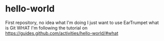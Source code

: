 # hello-world
First repository, no idea what I'm doing I just want to use EarTrumpet what is Git WHAT
I'm following the tutorial on https://guides.github.com/activities/hello-world/#what

